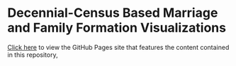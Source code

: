 # Decennial-Census Based Marriage and Family Formation Visualizations

[Click here](https://ifstudies.github.io/dec_msmaps/) to view the GitHub Pages site that features the content contained in this repository, 

